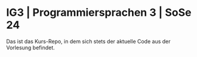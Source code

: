 # IG3 | Programmiersprachen 3 | SoSe 24

Das ist das Kurs-Repo, in dem sich stets der aktuelle Code aus der Vorlesung befindet.